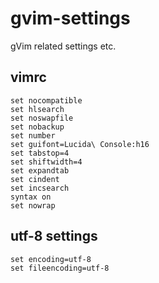 # gvim-settings
gVim related settings etc.

## vimrc

```
set nocompatible
set hlsearch
set noswapfile
set nobackup
set number
set guifont=Lucida\ Console:h16
set tabstop=4
set shiftwidth=4
set expandtab
set cindent
set incsearch
syntax on
set nowrap
```
## utf-8 settings
```
set encoding=utf-8
set fileencoding=utf-8
```
